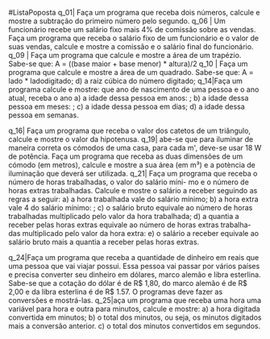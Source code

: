 #ListaPoposta
q_01|  Faça um programa que receba dois números, calcule e mostre a subtração do primeiro número pelo segundo.
q_06 | Um funcionário recebe um salário fixo mais 4% de comissão sobre as vendas. Faça um programa que receba o salário fixo de um funcionário e o valor de suas vendas, calcule e mostre a comissão e o salário final do funcionário.
q_09 | Faça um programa que calcule e mostre a área de um trapézio. Sabe-se que: A = ((base maior + base menor) * altura)/2
q_10 | Faça um programa que calcule e mostre a área de um quadrado. Sabe-se que: A = lado * ladodigitado; d) a raiz cúbica do número digitado;
q_14|Faça um programa calcule e mostre: que ano de nascimento de uma pessoa e o ano atual, receba o ano a) a idade dessa pessoa em anos: ; b) a idade dessa pessoa em meses: ; c) a idade dessa pessoa em dias; d) a idade dessa pessoa em semanas.

q_16| Faça um programa que receba o valor dos catetos de um triângulo, calcule e mostre o valor da hipotenusa.
q_19| abe-se que para iluminar de maneira correta os cómodos de uma casa, para cada m', deve-se usar 18 W de potência. Faça um programa que receba as duas dimensões de um cómodo (em metros), calcule e mostre a sua área (em m³) e a potència de iluminação que deverá ser utilizada.
q_21| Faça um programa que receba o número de horas trabalhadas, o valor do salário míni- mo e o número de horas extras trabalhadas. Calcule e mostre o salário a receber seguindo as regras a seguir: a) a hora trabalhada vale do salário mínimo; b) a hora extra vale 4 do salário mínimo: ; c) o salário bruto equivale ao número de horas trabalhadas multiplicado pelo valor da hora trabalhada; d) a quantia a receber pelas horas extras equivale ao número de horas extras trabalha- das multiplicado pelo valor da hora extra: e) o salário a receber equivale ao salário bruto mais a quantia a receber pelas horas extras. 

q_24|Faça um programa que receba a quantidade de dinheiro em reais que uma pessoa que vai viajar possui. Essa pessoa vai passar por vários países e precisa converter seu dinheiro em dólares, marco alemão e libra esterlina. Sabe-se que a cotação do dólar é de R$ 1,80, do marco alemão é de R$ 2,00 e da libra esterlina é de R$ 1.57. O programas deve fazer as conversões e mostrá-las.
q_25|aça um programa que receba uma hora uma variável para hora e outra para minutos, calcule e mostre: a) a hora digitada convertida em minutos; b) o total dos minutos, ou seja, os minutos digitados mais a conversão anterior. c) o total dos minutos convertidos em segundos.